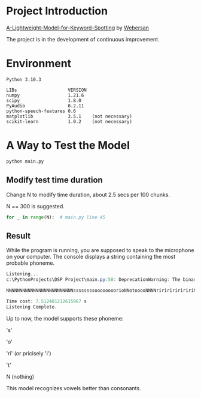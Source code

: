 # Project Introduction

[ A-Lightweight-Model-for-Keyword-Spotting](https://github.com/Webersan/A-Lightweight-Model-for-Keyword-Spotting) by [Webersan](https://github.com/Webersan)

The project is in the development of continuous improvement.

# Environment

```
Python 3.10.3

LIBs				   VERSION
numpy                  1.21.6
scipy                  1.8.0
PyAudio                0.2.11
python-speech-features 0.6
matplotlib             3.5.1	(not necessary)
scikit-learn           1.0.2	(not necessary)
```



# A Way to Test the Model

```python
python main.py
```

## Modify test time duration

Change N to modify time duration, about 2.5 secs per 100 chunks.

N == 300 is suggested.

```python
for _ in range(N):	# main.py line 45
```

## Result

While the program is running, you are supposed to speak to the microphone on your computer. The console displays a string containing the most probable phoneme.

```powershell
Listening...
c:\PythonProjects\DSP Project\main.py:50: DeprecationWarning: The binary mode of fromstring is deprecated, as it behaves surprisingly on unicode inputs. Use frombuffer instead data_int = np.fromstring(data_bytes, dtype=np.int16)

NNNNNNNNNNNNNNNNNNNNNNNNNssssssssoooooooorioNNotooooNNNNriririririririNNNNNNoooooooooooooooooooooooNNNNNtttNtNNNNNNNNNNNNNNNNNNNNNNNNNNNNNNNNNNNNNNNNNNNNNNNNNNNNNNNNtttttNNttriNNsssssssoooooooNNNririririririririririririritNNNNooooooNNNNNttNtNNNNNririririNriNNNNNNNNNNNNNNNNNNNNNNNNNNNNNNNNNNNNriNNNNNNNNNNNNNNNNNNNNNNNNNNNNNNNNN

Time cost: 7.512481212615967 s
Listening Complete.
```

Up to now, the model supports these phoneme:

's'

'o' 

'ri' (or pricisely 'i')

't'

N (nothing)

This model recognizes vowels better than consonants.



